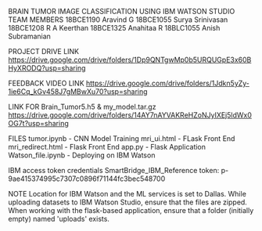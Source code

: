 BRAIN TUMOR IMAGE CLASSIFICATION USING IBM WATSON STUDIO
TEAM MEMBERS
18BCE1190 Aravind G
18BCE1055 Surya Srinivasan
18BCE1208 R A Keerthan
18BCE1325 Anahitaa R
18BLC1055 Anish Subramanian

PROJECT DRIVE LINK
https://drive.google.com/drive/folders/1Dp9QNTgwMp0b5URQUGpE3x60BHyXRODQ?usp=sharing

FEEDBACK VIDEO LINK
https://drive.google.com/drive/folders/1Jdkn5yZy-1ie6Cq_kGv458J7gMBwXu70?usp=sharing

LINK FOR Brain_Tumor5.h5 & my_model.tar.gz
https://drive.google.com/drive/folders/14AY7nAYVAKReHZoNJyIXEj5ldWx0OG7t?usp=sharing

FILES
tumor.ipynb - CNN Model Training
mri_ui.html - FLask Front End
mri_redirect.html - Flask Front End
app.py - Flask Application
Watson_file.ipynb - Deploying on IBM Watson

IBM access token credentials
SmartBridge_IBM_Reference token: p-9ae415374995c7307c0896f71144fc3bec548700

NOTE
Location for IBM Watson and the ML services is set to Dallas. While uploading datasets to IBM Watson Studio, ensure that the files are zipped. When working with the flask-based application, ensure that a folder (initially empty) named 'uploads' exists.


